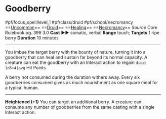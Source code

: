 # Goodberry
#pf/focus_spell/level_1 #pf/class/druid #pf/school/necromancy 
==[Uncommon](../../../Traits/Uncommon.md)== ==[Druid](../../../Traits/Druid.md)== ==[Healing](../../../Traits/Healing.md)== ==[Necromancy](../../../Traits/Necromancy.md)==
*Source* Core Rulebook pg. 399 3.0
**Cast** ►► somatic, verbal
**Range** touch; **Targets** 1 ripe berry
**Duration** 10 minutes

---
You imbue the target berry with the bounty of nature, turning it into a goodberry that can heal and sustain far beyond its normal capacity. A creature can eat the goodberry with an Interact action to regain `dice: 1d6+4|avg` Hit Points.

A berry not consumed during the duration withers away. Every six goodberries consumed gives as much nourishment as one square meal for a typical human.

<hr>

**Heightened (+1)** You can target an additional berry. A creature can consume any number of goodberries from the same casting with a single Interact action.